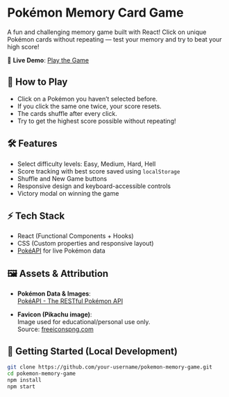 # Pokémon Memory Card Game

A fun and challenging memory game built with React! Click on unique Pokémon cards without repeating — test your memory and try to beat your high score!

🔗 **Live Demo**: [Play the Game](https://memory-card-game-pokemon.vercel.app/)

## 🧠 How to Play

- Click on a Pokémon you haven’t selected before.
- If you click the same one twice, your score resets.
- The cards shuffle after every click.
- Try to get the highest score possible without repeating!

## 🛠 Features

- Select difficulty levels: Easy, Medium, Hard, Hell
- Score tracking with best score saved using `localStorage`
- Shuffle and New Game buttons
- Responsive design and keyboard-accessible controls
- Victory modal on winning the game

## ⚡ Tech Stack

- React (Functional Components + Hooks)
- CSS (Custom properties and responsive layout)
- [PokéAPI](https://pokeapi.co/docs/v2) for live Pokémon data

## 🖼️ Assets & Attribution

- **Pokémon Data & Images**:  
  [PokéAPI - The RESTful Pokémon API](https://pokeapi.co/docs/v2)

- **Favicon (Pikachu image)**:  
  Image used for educational/personal use only.  
  Source: [freeiconspng.com](https://www.freeiconspng.com/img/32576)

## 📂 Getting Started (Local Development)

```bash
git clone https://github.com/your-username/pokemon-memory-game.git
cd pokemon-memory-game
npm install
npm start
```
